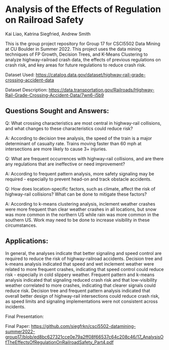 # Analysis of the Effects of Regulation on Railroad Safety

Kai Liao, Katrina Siegfried, Andrew Smith

This is the group project repository for Group 17 for CSCI5502 Data Mining at CU Boulder in Summer 2022.
This project uses the data mining techniques of FP Growth, Decision Trees, and K-Means Clustering to analyze highway-railroad crash data, the effects of previous regulations on crash risk, and key areas for future regulations to reduce crash risk.

Dataset Used: https://catalog.data.gov/dataset/highway-rail-grade-crossing-accident-data

Dataset Description: https://data.transportation.gov/Railroads/Highway-Rail-Grade-Crossing-Accident-Data/7wn6-i5b9

## Questions Sought and Answers:

Q: What crossing characteristics are most central in highway-rail collisions, and what changes to these characteristics could reduce risk?

A: According to decision tree analysis, the speed of the train is a major determinant of casualty rate. Trains moving faster than 60 mph at intersections are more likely to cause 3+ injuries.

Q: What are frequent occurrences with highway-rail collisions, and are there any regulations that are ineffective or need improvement?

A: According to frequent pattern analysis, more safety signaling may be required - especially to prevent head-on and track obstacle accidents.

Q: How does location-specific factors, such as climate, affect the risk of highway-rail collisions? What can be done to mitigate these factors?

A: According to k-means clustering analysis, inclement weather crashes were more frequent than clear weather crashes in all locations, but snow was more common in the northern US while rain was more common in the southern US. Work may need to be done to increase visibility in these circumstances.

## Applications:

In general, the analyses indicate that better signaling and speed control are required to reduce the risk of highway-railroad accidents.
Decision tree and k-means analysis indicated that speed and wet inclement weather were related to more frequent crashes, indicating that speed control could reduce risk - especially in cold slippery weather.
Frequent pattern and k-means analysis indicated that signaling reduced crash risk and that low-visibility weather correlated to more crashes, indicating that clearer signals could reduce risk.
Decision tree and frequent pattern analysis indicated that overall better design of highway-rail intersections could reduce crash risk, as speed limits and signaling implementations were not consistent across incidents.

Final Presentation:

Final Paper: https://github.com/siegfrkn/csci5502-datamining-summer2022-group17/blob/ed8bc627321cce0e79a2ff08f66537c64c208c46/17_AnalysisOfTheEffectsOfRegulationOnRailroadSafety_Part4.pdf
